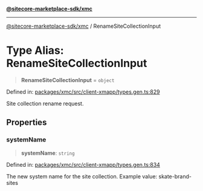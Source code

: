 [**@sitecore-marketplace-sdk/xmc**](../README.md)

***

[@sitecore-marketplace-sdk/xmc](../README.md) / RenameSiteCollectionInput

# Type Alias: RenameSiteCollectionInput

> **RenameSiteCollectionInput** = `object`

Defined in: [packages/xmc/src/client-xmapp/types.gen.ts:829](https://github.com/Sitecore/sitecore-marketplace-sdk/blob/af886e6134b8d1079ef5b8ef70b7eb2f1d9c8aeb/packages/xmc/src/client-xmapp/types.gen.ts#L829)

Site collection rename request.

## Properties

### systemName

> **systemName**: `string`

Defined in: [packages/xmc/src/client-xmapp/types.gen.ts:834](https://github.com/Sitecore/sitecore-marketplace-sdk/blob/af886e6134b8d1079ef5b8ef70b7eb2f1d9c8aeb/packages/xmc/src/client-xmapp/types.gen.ts#L834)

The new system name for the site collection.
Example value: skate-brand-sites
